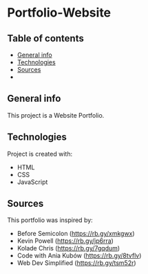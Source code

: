 # Portfolio-Website

## Table of contents
* [General info](#general-info)
* [Technologies](#technologies)
* [Sources](#Sources)
* 
## General info
This project is a Website Portfolio.
	
## Technologies
Project is created with:
* HTML
* CSS
* JavaScript

## Sources
This portfolio was inspired by:
* Before Semicolon (https://rb.gy/xmkgwx)
* Kevin Powell (https://rb.gy/jp6rra)
* Kolade Chris (https://rb.gy/7gqdum)
* Code with Ania Kubów (https://rb.gy/8tvflv)
* Web Dev Simplified (https://rb.gy/tsm52r)


